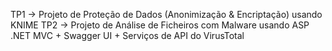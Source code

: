 TP1 -> Projeto de Proteção de Dados (Anonimização & Encriptação) usando KNIME
TP2 -> Projeto de Análise de Ficheiros com Malware usando ASP .NET MVC  + Swagger UI + Serviços de API do VirusTotal
